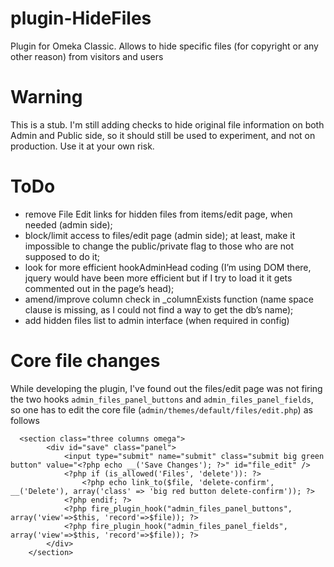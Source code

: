 # plugin-HideFiles
Plugin for Omeka Classic. Allows to hide specific files (for copyright or any other reason) from visitors and users

# Warning
This is a stub. I'm still adding checks to hide original file information on both Admin and Public side, so it should still be used to experiment, and not on production. Use it at your own risk.

# ToDo
- remove File Edit links for hidden files from items/edit page, when needed (admin side);
- block/limit access to files/edit page (admin side); at least, make it impossible to change the public/private flag to those who are not supposed to do it;
- look for more efficient hookAdminHead coding (I’m using DOM there, jquery would have been more efficient but if I try to load it it gets commented out in the page’s head);
- amend/improve column check in _columnExists function (name space clause is missing, as I could not find a way to get the db’s name);
- add hidden files list to admin interface (when required in config)

# Core file changes
While developing the plugin, I've found out the files/edit page was not firing the two hooks `admin_files_panel_buttons` and `admin_files_panel_fields`, so one has to edit the core file (`admin/themes/default/files/edit.php`) as follows
  
```
  <section class="three columns omega">
        <div id="save" class="panel">
            <input type="submit" name="submit" class="submit big green button" value="<?php echo __('Save Changes'); ?>" id="file_edit" /> 
            <?php if (is_allowed('Files', 'delete')): ?>
                <?php echo link_to($file, 'delete-confirm', __('Delete'), array('class' => 'big red button delete-confirm')); ?>
            <?php endif; ?>
            <?php fire_plugin_hook("admin_files_panel_buttons", array('view'=>$this, 'record'=>$file)); ?>
            <?php fire_plugin_hook("admin_files_panel_fields", array('view'=>$this, 'record'=>$file)); ?>
        </div>
    </section>
```
